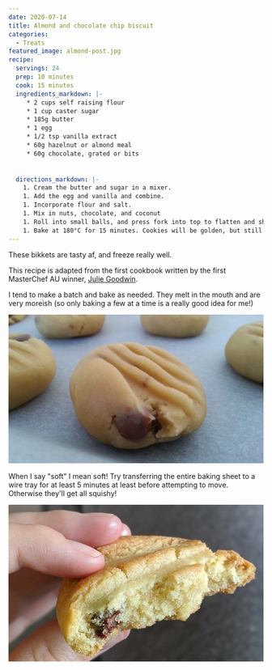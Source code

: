 ```yaml
---
date: 2020-07-14
title: Almond and chocolate chip biscuit
categories:
  - Treats
featured_image: almond-post.jpg
recipe:
  servings: 24
  prep: 10 minutes
  cook: 15 minutes
  ingredients_markdown: |-
     * 2 cups self raising flour
     * 1 cup caster sugar
     * 185g butter
     * 1 egg
     * 1/2 tsp vanilla extract
     * 60g hazelnut or almond meal
     * 60g chocolate, grated or bits


  directions_markdown: |-
    1. Cream the butter and sugar in a mixer.
    1. Add the egg and vanilla and combine.
    1. Incorporate flour and salt.
    1. Mix in nuts, chocolate, and coconut
    1. Roll into small balls, and press fork into top to flatten and shape
    1. Bake at 180°C for 15 minutes. Cookies will be golden, but still soft, and will harden on cooling
---
```


These bikkets are tasty af, and freeze really well. 

This recipe is adapted from the first cookbook written by the first MasterChef AU winner, [Julie Goodwin](https://www.penguin.com.au/books/our-family-table-9781742753058).

I tend to make a batch and bake as needed. They melt in the mouth and are very moreish (so only baking a few at a time is a really good idea for me!)

![Prebaking](/images/food/almond-pre.jpg)

When I say "soft" I mean soft! Try transferring the entire baking sheet to a wire tray for at least 5 minutes at least before attempting to move. Otherwise they'll get all squishy!

![Postbaking](/images/food/almond-biscuit.jpg)
